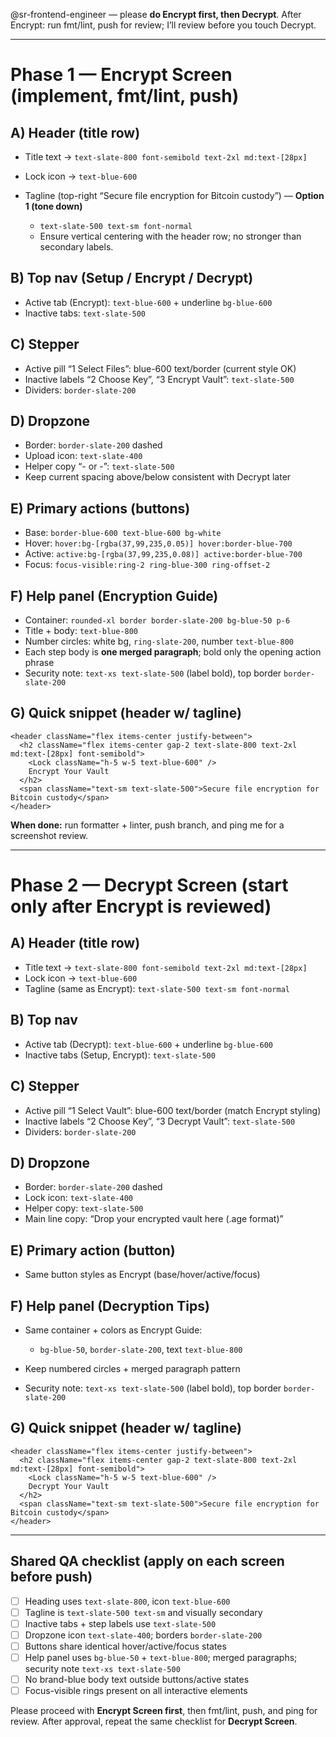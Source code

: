 @sr-frontend-engineer — please **do Encrypt first, then Decrypt**. After Encrypt: run fmt/lint, push for review; I’ll review before you touch Decrypt.

---

# Phase 1 — **Encrypt Screen** (implement, fmt/lint, push)

## A) Header (title row)

* Title text → `text-slate-800 font-semibold text-2xl md:text-[28px]`
* Lock icon → `text-blue-600`
* Tagline (top-right “Secure file encryption for Bitcoin custody”) — **Option 1 (tone down)**

  * `text-slate-500 text-sm font-normal`
  * Ensure vertical centering with the header row; no stronger than secondary labels.

## B) Top nav (Setup / Encrypt / Decrypt)

* Active tab (Encrypt): `text-blue-600` + underline `bg-blue-600`
* Inactive tabs: `text-slate-500`

## C) Stepper

* Active pill “1 Select Files”: blue-600 text/border (current style OK)
* Inactive labels “2 Choose Key”, “3 Encrypt Vault”: `text-slate-500`
* Dividers: `border-slate-200`

## D) Dropzone

* Border: `border-slate-200` dashed
* Upload icon: `text-slate-400`
* Helper copy “- or -”: `text-slate-500`
* Keep current spacing above/below consistent with Decrypt later

## E) Primary actions (buttons)

* Base: `border-blue-600 text-blue-600 bg-white`
* Hover: `hover:bg-[rgba(37,99,235,0.05)] hover:border-blue-700`
* Active: `active:bg-[rgba(37,99,235,0.08)] active:border-blue-700`
* Focus: `focus-visible:ring-2 ring-blue-300 ring-offset-2`

## F) Help panel (Encryption Guide)

* Container: `rounded-xl border border-slate-200 bg-blue-50 p-6`
* Title + body: `text-blue-800`
* Number circles: white bg, `ring-slate-200`, number `text-blue-800`
* Each step body is **one merged paragraph**; bold only the opening action phrase
* Security note: `text-xs text-slate-500` (label bold), top border `border-slate-200`

## G) Quick snippet (header w/ tagline)

```tsx
<header className="flex items-center justify-between">
  <h2 className="flex items-center gap-2 text-slate-800 text-2xl md:text-[28px] font-semibold">
    <Lock className="h-5 w-5 text-blue-600" />
    Encrypt Your Vault
  </h2>
  <span className="text-sm text-slate-500">Secure file encryption for Bitcoin custody</span>
</header>
```

**When done:** run formatter + linter, push branch, and ping me for a screenshot review.

---

# Phase 2 — **Decrypt Screen** (start only after Encrypt is reviewed)

## A) Header (title row)

* Title text → `text-slate-800 font-semibold text-2xl md:text-[28px]`
* Lock icon → `text-blue-600`
* Tagline (same as Encrypt): `text-slate-500 text-sm font-normal`

## B) Top nav

* Active tab (Decrypt): `text-blue-600` + underline `bg-blue-600`
* Inactive tabs (Setup, Encrypt): `text-slate-500`

## C) Stepper

* Active pill “1 Select Vault”: blue-600 text/border (match Encrypt styling)
* Inactive labels “2 Choose Key”, “3 Decrypt Vault”: `text-slate-500`
* Dividers: `border-slate-200`

## D) Dropzone

* Border: `border-slate-200` dashed
* Lock icon: `text-slate-400`
* Helper copy: `text-slate-500`
* Main line copy: “Drop your encrypted vault here (.age format)”

## E) Primary action (button)

* Same button styles as Encrypt (base/hover/active/focus)

## F) Help panel (Decryption Tips)

* Same container + colors as Encrypt Guide:

  * `bg-blue-50`, `border-slate-200`, text `text-blue-800`
* Keep numbered circles + merged paragraph pattern
* Security note: `text-xs text-slate-500` (label bold), top border `border-slate-200`

## G) Quick snippet (header w/ tagline)

```tsx
<header className="flex items-center justify-between">
  <h2 className="flex items-center gap-2 text-slate-800 text-2xl md:text-[28px] font-semibold">
    <Lock className="h-5 w-5 text-blue-600" />
    Decrypt Your Vault
  </h2>
  <span className="text-sm text-slate-500">Secure file encryption for Bitcoin custody</span>
</header>
```

---

## Shared QA checklist (apply on each screen before push)

* [ ] Heading uses `text-slate-800`, icon `text-blue-600`
* [ ] Tagline is `text-slate-500 text-sm` and visually secondary
* [ ] Inactive tabs + step labels use `text-slate-500`
* [ ] Dropzone icon `text-slate-400`; borders `border-slate-200`
* [ ] Buttons share identical hover/active/focus states
* [ ] Help panel uses `bg-blue-50` + `text-blue-800`; merged paragraphs; security note `text-xs text-slate-500`
* [ ] No brand-blue body text outside buttons/active states
* [ ] Focus-visible rings present on all interactive elements

Please proceed with **Encrypt Screen first**, then fmt/lint, push, and ping for review. After approval, repeat the same checklist for **Decrypt Screen**.
